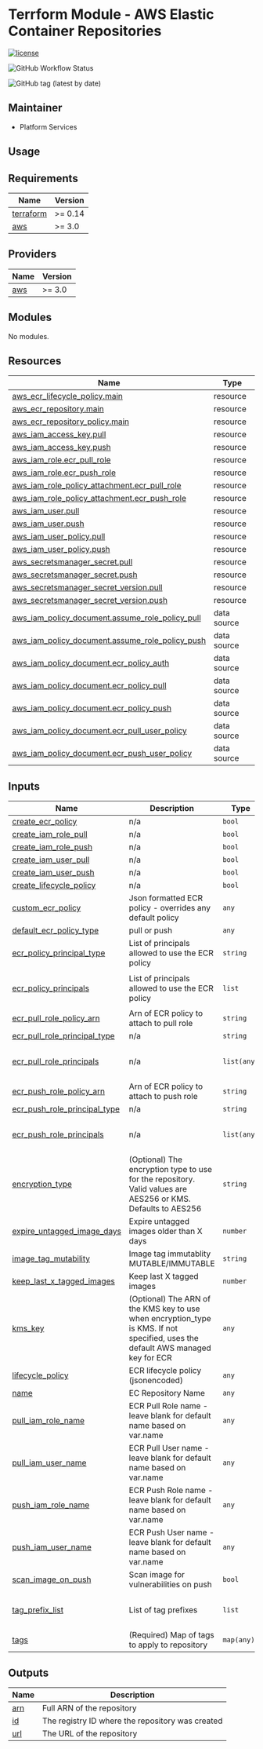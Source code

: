 # Terrform Module - AWS Elastic Container Repositories

[![license](https://img.shields.io/badge/License-Apache%202.0-blue.svg)](https://opensource.org/licenses/Apache-2.0)

![GitHub Workflow Status](https://img.shields.io/github/workflow/status/ohpensource/terraform-aws-ohp-ecr/continuous-delivery)

![GitHub tag (latest by date)](https://img.shields.io/github/v/tag/ohpensource/terraform-aws-ohp-ecr)

## Maintainer

* Platform Services

## Usage

<!--- BEGIN_TF_DOCS --->
## Requirements

| Name | Version |
|------|---------|
| <a name="requirement_terraform"></a> [terraform](#requirement\_terraform) | >= 0.14 |
| <a name="requirement_aws"></a> [aws](#requirement\_aws) | >= 3.0 |

## Providers

| Name | Version |
|------|---------|
| <a name="provider_aws"></a> [aws](#provider\_aws) | >= 3.0 |

## Modules

No modules.

## Resources

| Name | Type |
|------|------|
| [aws_ecr_lifecycle_policy.main](https://registry.terraform.io/providers/hashicorp/aws/latest/docs/resources/ecr_lifecycle_policy) | resource |
| [aws_ecr_repository.main](https://registry.terraform.io/providers/hashicorp/aws/latest/docs/resources/ecr_repository) | resource |
| [aws_ecr_repository_policy.main](https://registry.terraform.io/providers/hashicorp/aws/latest/docs/resources/ecr_repository_policy) | resource |
| [aws_iam_access_key.pull](https://registry.terraform.io/providers/hashicorp/aws/latest/docs/resources/iam_access_key) | resource |
| [aws_iam_access_key.push](https://registry.terraform.io/providers/hashicorp/aws/latest/docs/resources/iam_access_key) | resource |
| [aws_iam_role.ecr_pull_role](https://registry.terraform.io/providers/hashicorp/aws/latest/docs/resources/iam_role) | resource |
| [aws_iam_role.ecr_push_role](https://registry.terraform.io/providers/hashicorp/aws/latest/docs/resources/iam_role) | resource |
| [aws_iam_role_policy_attachment.ecr_pull_role](https://registry.terraform.io/providers/hashicorp/aws/latest/docs/resources/iam_role_policy_attachment) | resource |
| [aws_iam_role_policy_attachment.ecr_push_role](https://registry.terraform.io/providers/hashicorp/aws/latest/docs/resources/iam_role_policy_attachment) | resource |
| [aws_iam_user.pull](https://registry.terraform.io/providers/hashicorp/aws/latest/docs/resources/iam_user) | resource |
| [aws_iam_user.push](https://registry.terraform.io/providers/hashicorp/aws/latest/docs/resources/iam_user) | resource |
| [aws_iam_user_policy.pull](https://registry.terraform.io/providers/hashicorp/aws/latest/docs/resources/iam_user_policy) | resource |
| [aws_iam_user_policy.push](https://registry.terraform.io/providers/hashicorp/aws/latest/docs/resources/iam_user_policy) | resource |
| [aws_secretsmanager_secret.pull](https://registry.terraform.io/providers/hashicorp/aws/latest/docs/resources/secretsmanager_secret) | resource |
| [aws_secretsmanager_secret.push](https://registry.terraform.io/providers/hashicorp/aws/latest/docs/resources/secretsmanager_secret) | resource |
| [aws_secretsmanager_secret_version.pull](https://registry.terraform.io/providers/hashicorp/aws/latest/docs/resources/secretsmanager_secret_version) | resource |
| [aws_secretsmanager_secret_version.push](https://registry.terraform.io/providers/hashicorp/aws/latest/docs/resources/secretsmanager_secret_version) | resource |
| [aws_iam_policy_document.assume_role_policy_pull](https://registry.terraform.io/providers/hashicorp/aws/latest/docs/data-sources/iam_policy_document) | data source |
| [aws_iam_policy_document.assume_role_policy_push](https://registry.terraform.io/providers/hashicorp/aws/latest/docs/data-sources/iam_policy_document) | data source |
| [aws_iam_policy_document.ecr_policy_auth](https://registry.terraform.io/providers/hashicorp/aws/latest/docs/data-sources/iam_policy_document) | data source |
| [aws_iam_policy_document.ecr_policy_pull](https://registry.terraform.io/providers/hashicorp/aws/latest/docs/data-sources/iam_policy_document) | data source |
| [aws_iam_policy_document.ecr_policy_push](https://registry.terraform.io/providers/hashicorp/aws/latest/docs/data-sources/iam_policy_document) | data source |
| [aws_iam_policy_document.ecr_pull_user_policy](https://registry.terraform.io/providers/hashicorp/aws/latest/docs/data-sources/iam_policy_document) | data source |
| [aws_iam_policy_document.ecr_push_user_policy](https://registry.terraform.io/providers/hashicorp/aws/latest/docs/data-sources/iam_policy_document) | data source |

## Inputs

| Name | Description | Type | Default | Required |
|------|-------------|------|---------|:--------:|
| <a name="input_create_ecr_policy"></a> [create\_ecr\_policy](#input\_create\_ecr\_policy) | n/a | `bool` | `false` | no |
| <a name="input_create_iam_role_pull"></a> [create\_iam\_role\_pull](#input\_create\_iam\_role\_pull) | n/a | `bool` | `false` | no |
| <a name="input_create_iam_role_push"></a> [create\_iam\_role\_push](#input\_create\_iam\_role\_push) | n/a | `bool` | `false` | no |
| <a name="input_create_iam_user_pull"></a> [create\_iam\_user\_pull](#input\_create\_iam\_user\_pull) | n/a | `bool` | `false` | no |
| <a name="input_create_iam_user_push"></a> [create\_iam\_user\_push](#input\_create\_iam\_user\_push) | n/a | `bool` | `false` | no |
| <a name="input_create_lifecycle_policy"></a> [create\_lifecycle\_policy](#input\_create\_lifecycle\_policy) | n/a | `bool` | `true` | no |
| <a name="input_custom_ecr_policy"></a> [custom\_ecr\_policy](#input\_custom\_ecr\_policy) | Json formatted ECR policy - overrides any default policy | `any` | `null` | no |
| <a name="input_default_ecr_policy_type"></a> [default\_ecr\_policy\_type](#input\_default\_ecr\_policy\_type) | pull or push | `any` | `null` | no |
| <a name="input_ecr_policy_principal_type"></a> [ecr\_policy\_principal\_type](#input\_ecr\_policy\_principal\_type) | List of principals allowed to use the ECR policy | `string` | `"AWS"` | no |
| <a name="input_ecr_policy_principals"></a> [ecr\_policy\_principals](#input\_ecr\_policy\_principals) | List of principals allowed to use the ECR policy | `list` | <pre>[<br>  "*"<br>]</pre> | no |
| <a name="input_ecr_pull_role_policy_arn"></a> [ecr\_pull\_role\_policy\_arn](#input\_ecr\_pull\_role\_policy\_arn) | Arn of ECR policy to attach to pull role | `string` | `null` | no |
| <a name="input_ecr_pull_role_principal_type"></a> [ecr\_pull\_role\_principal\_type](#input\_ecr\_pull\_role\_principal\_type) | n/a | `string` | `"*"` | no |
| <a name="input_ecr_pull_role_principals"></a> [ecr\_pull\_role\_principals](#input\_ecr\_pull\_role\_principals) | n/a | `list(any)` | <pre>[<br>  "*"<br>]</pre> | no |
| <a name="input_ecr_push_role_policy_arn"></a> [ecr\_push\_role\_policy\_arn](#input\_ecr\_push\_role\_policy\_arn) | Arn of ECR policy to attach to push role | `string` | `null` | no |
| <a name="input_ecr_push_role_principal_type"></a> [ecr\_push\_role\_principal\_type](#input\_ecr\_push\_role\_principal\_type) | n/a | `string` | `"*"` | no |
| <a name="input_ecr_push_role_principals"></a> [ecr\_push\_role\_principals](#input\_ecr\_push\_role\_principals) | n/a | `list(any)` | <pre>[<br>  "*"<br>]</pre> | no |
| <a name="input_encryption_type"></a> [encryption\_type](#input\_encryption\_type) | (Optional) The encryption type to use for the repository. Valid values are AES256 or KMS. Defaults to AES256 | `string` | `"AES256"` | no |
| <a name="input_expire_untagged_image_days"></a> [expire\_untagged\_image\_days](#input\_expire\_untagged\_image\_days) | Expire untagged images older than X days | `number` | `30` | no |
| <a name="input_image_tag_mutability"></a> [image\_tag\_mutability](#input\_image\_tag\_mutability) | Image tag immutablity MUTABLE/IMMUTABLE | `string` | `"IMMUTABLE"` | no |
| <a name="input_keep_last_x_tagged_images"></a> [keep\_last\_x\_tagged\_images](#input\_keep\_last\_x\_tagged\_images) | Keep last X tagged images | `number` | `10` | no |
| <a name="input_kms_key"></a> [kms\_key](#input\_kms\_key) | (Optional) The ARN of the KMS key to use when encryption\_type is KMS. If not specified, uses the default AWS managed key for ECR | `any` | `null` | no |
| <a name="input_lifecycle_policy"></a> [lifecycle\_policy](#input\_lifecycle\_policy) | ECR lifecycle policy (jsonencoded) | `any` | `null` | no |
| <a name="input_name"></a> [name](#input\_name) | EC Repository Name | `any` | n/a | yes |
| <a name="input_pull_iam_role_name"></a> [pull\_iam\_role\_name](#input\_pull\_iam\_role\_name) | ECR Pull Role name - leave blank for default name based on var.name | `any` | `null` | no |
| <a name="input_pull_iam_user_name"></a> [pull\_iam\_user\_name](#input\_pull\_iam\_user\_name) | ECR Pull User name - leave blank for default name based on var.name | `any` | `null` | no |
| <a name="input_push_iam_role_name"></a> [push\_iam\_role\_name](#input\_push\_iam\_role\_name) | ECR Push Role name - leave blank for default name based on var.name | `any` | `null` | no |
| <a name="input_push_iam_user_name"></a> [push\_iam\_user\_name](#input\_push\_iam\_user\_name) | ECR Push User name - leave blank for default name based on var.name | `any` | `null` | no |
| <a name="input_scan_image_on_push"></a> [scan\_image\_on\_push](#input\_scan\_image\_on\_push) | Scan image for vulnerabilities on push | `bool` | `true` | no |
| <a name="input_tag_prefix_list"></a> [tag\_prefix\_list](#input\_tag\_prefix\_list) | List of tag prefixes | `list` | <pre>[<br>  "v"<br>]</pre> | no |
| <a name="input_tags"></a> [tags](#input\_tags) | (Required) Map of tags to apply to repository | `map(any)` | n/a | yes |

## Outputs

| Name | Description |
|------|-------------|
| <a name="output_arn"></a> [arn](#output\_arn) | Full ARN of the repository |
| <a name="output_id"></a> [id](#output\_id) | The registry ID where the repository was created |
| <a name="output_url"></a> [url](#output\_url) | The URL of the repository |

